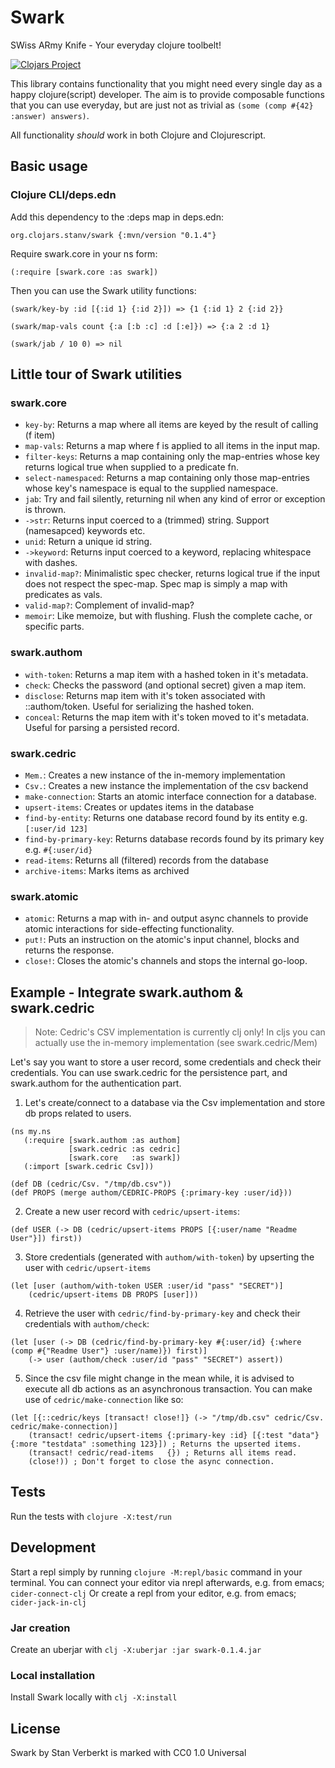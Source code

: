 # Swark

SWiss ARmy Knife - Your everyday clojure toolbelt!

[![Clojars Project](https://img.shields.io/clojars/v/org.clojars.stanv/swark.svg)](https://clojars.org/org.clojars.stanv/swark)

This library contains functionality that you might need every single day as a happy clojure(script) developer.
The aim is to provide composable functions that you can use everyday, but are just not as trivial as `(some (comp #{42} :answer) answers)`.

All functionality *should* work in both Clojure and Clojurescript.

## Basic usage

### Clojure CLI/deps.edn

Add this dependency to the :deps map in deps.edn:

```org.clojars.stanv/swark {:mvn/version "0.1.4"}```

Require swark.core in your ns form:

```(:require [swark.core :as swark])```

Then you can use the Swark utility functions:

```(swark/key-by :id [{:id 1} {:id 2}]) => {1 {:id 1} 2 {:id 2}}```

```(swark/map-vals count {:a [:b :c] :d [:e]}) => {:a 2 :d 1}```

```(swark/jab / 10 0) => nil```

## Little tour of Swark utilities

### swark.core

- `key-by`: Returns a map where all items are keyed by the result of calling (f item)
- `map-vals`: Returns a map where f is applied to all items in the input map.
- `filter-keys`: Returns a map containing only the map-entries whose key returns logical true when supplied to a predicate fn.
- `select-namespaced`: Returns a map containing only those map-entries whose key's namespace is equal to the supplied namespace.
- `jab`: Try and fail silently, returning nil when any kind of error or exception is thrown.
- `->str`: Returns input coerced to a (trimmed) string. Support (namesapced) keywords etc.
- `unid`: Return a unique id string.
- `->keyword`: Returns input coerced to a keyword, replacing whitespace with dashes.
- `invalid-map?`: Minimalistic spec checker, returns logical true if the input does not respect the spec-map. Spec map is simply a map with predicates as vals.
- `valid-map?`: Complement of invalid-map?
- `memoir`: Like memoize, but with flushing. Flush the complete cache, or specific parts.

### swark.authom

- `with-token`: Returns a map item with a hashed token in it's metadata.
- `check`: Checks the password (and optional secret) given a map item.
- `disclose`: Returns map item with it's token associated with ::authom/token. Useful for serializing the hashed token.
- `conceal`: Returns the map item with it's token moved to it's metadata. Useful for parsing a persisted record.

### swark.cedric

- `Mem.`: Creates a new instance of the in-memory implementation
- `Csv.`: Creates a new instance the implementation of the csv backend
- `make-connection`: Starts an atomic interface connection for a database.
- `upsert-items`: Creates or updates items in the database
- `find-by-entity`: Returns one database record found by its entity e.g. `[:user/id 123]`
- `find-by-primary-key`: Returns database records found by its primary key e.g. `#{:user/id}`
- `read-items`: Returns all (filtered) records from the database
- `archive-items`: Marks items as archived

### swark.atomic

- `atomic`: Returns a map with in- and output async channels to provide atomic interactions for side-effecting functionality.
- `put!`: Puts an instruction on the atomic's input channel, blocks and returns the response.
- `close!`: Closes the atomic's channels and stops the internal go-loop.

## Example - Integrate swark.authom & swark.cedric

> Note: Cedric's CSV implementation is currently clj only! In cljs you can actually use the in-memory implementation (see swark.cedric/Mem)

Let's say you want to store a user record, some credentials and check their credentials.
You can use swark.cedric for the persistence part, and swark.authom for the authentication part.

1. Let's create/connect to a database via the Csv implementation and store db props related to users.

 ```
(ns my.ns
    (:require [swark.authom :as authom]
              [swark.cedric :as cedric]
              [swark.core   :as swark])
    (:import [swark.cedric Csv]))

(def DB (cedric/Csv. "/tmp/db.csv"))
(def PROPS (merge authom/CEDRIC-PROPS {:primary-key :user/id}))
 ```

2. Create a new user record with `cedric/upsert-items`:

```
(def USER (-> DB (cedric/upsert-items PROPS [{:user/name "Readme User"}]) first))
```

3. Store credentials (generated with `authom/with-token`) by upserting the user with `cedric/upsert-items`

```
(let [user (authom/with-token USER :user/id "pass" "SECRET")]
    (cedric/upsert-items DB PROPS [user]))
```

4. Retrieve the user with `cedric/find-by-primary-key` and check their credentials with `authom/check`:

```
(let [user (-> DB (cedric/find-by-primary-key #{:user/id} {:where (comp #{"Readme User"} :user/name)}) first)]
    (-> user (authom/check :user/id "pass" "SECRET") assert))
```

5. Since the csv file might change in the mean while, it is advised to execute all db actions as an asynchronous transaction. You can make use of `cedric/make-connection` like so:
```
(let [{::cedric/keys [transact! close!]} (-> "/tmp/db.csv" cedric/Csv. cedric/make-connection)]
    (transact! cedric/upsert-items {:primary-key :id} [{:test "data"} {:more "testdata" :something 123}]) ; Returns the upserted items.
    (transact! cedric/read-items   {}) ; Returns all items read.
    (close!)) ; Don't forget to close the async connection.
```

## Tests

Run the tests with `clojure -X:test/run`

## Development

Start a repl simply by running `clojure -M:repl/basic` command in your terminal.
You can connect your editor via nrepl afterwards, e.g. from emacs; `cider-connect-clj`
Or create a repl from your editor, e.g. from emacs; `cider-jack-in-clj`

### Jar creation

Create an uberjar with `clj -X:uberjar :jar swark-0.1.4.jar`

### Local installation

Install Swark locally with `clj -X:install`

## License

Swark by Stan Verberkt is marked with CC0 1.0 Universal 
